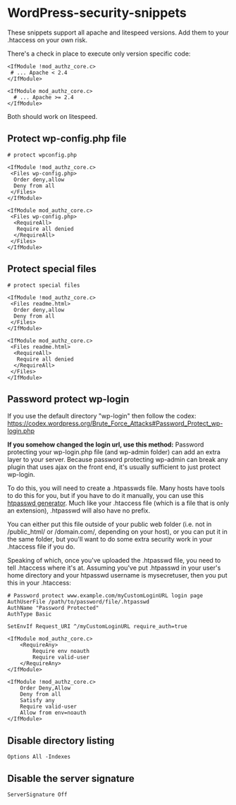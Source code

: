 # WordPress-security-snippets

These snippets support all apache and litespeed versions.
Add them to your .htaccess on your own risk.

There's a check in place to execute only version specific code:
```
<IfModule !mod_authz_core.c>
 # ... Apache < 2.4
</IfModule>

<IfModule mod_authz_core.c>
  # ... Apache >= 2.4
</IfModule>
```
Both should work on litespeed.

## Protect wp-config.php file
```
# protect wpconfig.php

<IfModule !mod_authz_core.c>
 <Files wp-config.php>
  Order deny,allow
  Deny from all
 </Files>
</IfModule>

<IfModule mod_authz_core.c>
 <Files wp-config.php>
  <RequireAll>
   Require all denied
  </RequireAll>
 </Files>
</IfModule>
```

## Protect special files
```
# protect special files

<IfModule !mod_authz_core.c>
 <Files readme.html>
  Order deny,allow
  Deny from all
 </Files>
</IfModule>

<IfModule mod_authz_core.c>
 <Files readme.html>
  <RequireAll>
   Require all denied
  </RequireAll>
 </Files>
</IfModule>
```

## Password protect wp-login
If you use the default directory "wp-login" then follow the codex: https://codex.wordpress.org/Brute_Force_Attacks#Password_Protect_wp-login.php

**If you somehow changed the login url, use this method:**
Password protecting your wp-login.php file (and wp-admin folder) can add an extra layer to your server. Because password protecting wp-admin can break any plugin that uses ajax on the front end, it's usually sufficient to just protect wp-login.

To do this, you will need to create a .htpasswds file. Many hosts have tools to do this for you, but if you have to do it manually, you can use this [htpasswd generator](http://www.htaccesstools.com/htpasswd-generator/). Much like your .htaccess file (which is a file that is only an extension), .htpasswd will also have no prefix.

You can either put this file outside of your public web folder (i.e. not in /public_html/ or /domain.com/, depending on your host), or you can put it in the same folder, but you'll want to do some extra security work in your .htaccess file if you do.

Speaking of which, once you've uploaded the .htpasswd file, you need to tell .htaccess where it's at. Assuming you've put .htpasswd in your user's home directory and your htpasswd username is mysecretuser, then you put this in your .htaccess: 
```
# Password protect www.example.com/myCustomLoginURL login page
AuthUserFile /path/to/password/file/.htpasswd
AuthName "Password Protected"
AuthType Basic

SetEnvIf Request_URI ^/myCustomLoginURL require_auth=true

<IfModule mod_authz_core.c>
    <RequireAny>
        Require env noauth
        Require valid-user
    </RequireAny>
</IfModule>

<IfModule !mod_authz_core.c>
    Order Deny,Allow
    Deny from all
    Satisfy any
    Require valid-user
    Allow from env=noauth
</IfModule>
```

## Disable directory listing
```
Options All -Indexes
```
## Disable the server signature
```
ServerSignature Off
```

